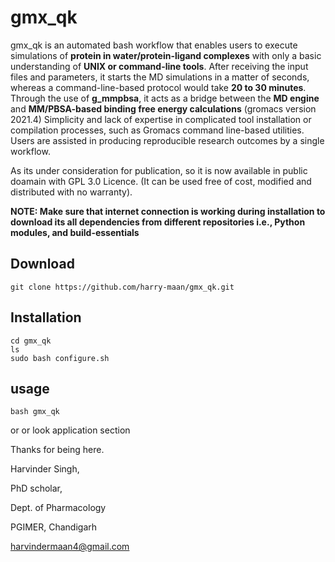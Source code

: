 # gmx_qk
gmx_qk is an automated bash workflow that enables users to execute simulations of **protein in water/protein-ligand complexes** with only a basic understanding of **UNIX or command-line tools**.
After receiving the input files and parameters, it starts the MD simulations in a matter of seconds, whereas a command-line-based protocol would take **20 to 30 minutes**.
Through the use of **g_mmpbsa**, it acts as a bridge between the **MD engine** and **MM/PBSA-based binding free energy calculations** (gromacs version 2021.4)
Simplicity and lack of expertise in complicated tool installation or compilation processes, such as Gromacs command line-based utilities.
Users are assisted in producing reproducible research outcomes by a single workflow.
  
As its under consideration for publication, so it is now available in public doamain with GPL 3.0 Licence. (It can be used free of cost, modified and distributed with no warranty).


**NOTE: Make sure that internet connection is working during installation to download its all dependencies from different repositories i.e., Python modules, and build-essentials**
## Download
	git clone https://github.com/harry-maan/gmx_qk.git
## Installation
	cd gmx_qk
	ls
	sudo bash configure.sh
## usage 
	bash gmx_qk
or or look application section

Thanks for being here.

Harvinder Singh,
		
PhD scholar,

Dept. of Pharmacology

PGIMER, Chandigarh

harvindermaan4@gmail.com
